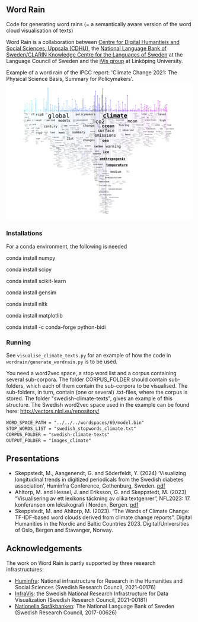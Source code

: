## Word Rain
Code for generating word rains (= a semantically aware version of the word cloud visualisation of texts)

Word Rain is a collaboration between [Centre for Digital Humantieis and Social Sciences, Uppsala (CDHU)](https://www.abm.uu.se/cdhu-eng/), the [National Language Bank of Sweden/CLARIN Knowledge Centre for the Languages of Sweden](https://www.isof.se/other-languages/english/clarin-knowledge-centre-for-the-languages-of-sweden-swelang) at the Language Council of Sweden and the [iVis group](https://ivis.itn.liu.se) at Linköping University.

Example of a word rain of the IPCC report: 'Climate Change 2021: The Physical Science Basis, Summary for Policymakers'.
![Example of a word rain](word-rain-example.png)


### Installations
For a conda environment, the following is needed

conda install numpy

conda install scipy

conda install scikit-learn

conda install gensim

conda install nltk

conda install matplotlib

conda install -c conda-forge python-bidi

### Running 
See `visualise_climate_texts.py` for an example of how the code in `wordrain/generate_wordrain.py` is to be used.

You need a word2vec space, a stop word list and a corpus containing several sub-corpora. The folder CORPUS_FOLDER should contain sub-folders, which each of them contain the sub-corpora to be visualised. The sub-folders, in turn, contain (one or several) .txt-files, where the corpus is stored. The folder "swedish-climate-texts", gives an example of this structure. The Swedish word2vec space used in the example can be found here: http://vectors.nlpl.eu/repository/

```
WORD_SPACE_PATH = "../../../wordspaces/69/model.bin"
STOP_WORDS_LIST = "swedish_stopwords_climate.txt"
CORPUS_FOLDER = "swedish-climate-texts"
OUTPUT_FOLDER = "images_climate"
```

## Presentations
- Skeppstedt, M., Aangenendt, G. and Söderfeldt, Y. (2024) ‘Visualizing longitudinal trends in digitized periodicals from the Swedish diabetes association’, Huminfra Conference, Gothenburg, Sweden.  [pdf](https://demo.spraakbanken.gu.se/gerlof/abstract_submissions.pdf)
- Ahltorp, M. and Hessel, J. and Eriksson, G. and Skeppstedt, M. (2023) “Visualisering av ett lexikons täckning av olika textgenrer”, NFL2023: 17. konferansen om leksikografi i Norden, Bergen. [pdf](https://www.uib.no/sites/w3.uib.no/files/attachments/samandrag-nfl-17.pdf#page=11)
- Skeppstedt, M. and Ahltorp, M. (2023). “The Words of Climate Change: TF-IDF-based word clouds derived from climate change reports”.  Digital Humanities in the Nordic and Baltic Countries 2023. Digital/Universities of Oslo, Bergen and Stavanger, Norway. 

## Acknowledgements
The work on Word Rain is partly supported by three research infrastructures:

- [Huminfra](https://www.huminfra.se): National infrastructure for Research in the Humanities and Social Sciences (Swedish Research Council, 2021-00176)
- [InfraVis](https://infravis.se): the Swedish National Research Infrastructure for Data Visualization (Swedish Research Council, 2021-00181)
- [Nationella Språkbanken](https://www.språkbanken.se/sprakbankeninenglish.html): The National Language Bank of Sweden (Swedish Research Council, 2017-00626)
